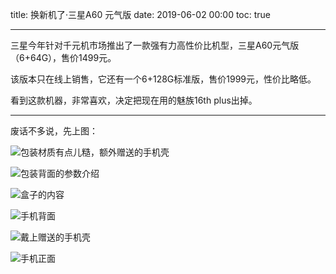 title: 换新机了·三星A60 元气版
date: 2019-06-02 00:00
toc: true

---
三星今年针对千元机市场推出了一款强有力高性价比机型，三星A60元气版（6+64G），售价1499元。

该版本只在线上销售，它还有一个6+128G标准版，售价1999元，性价比略低。

看到这款机器，非常喜欢，决定把现在用的魅族16th plus出掉。

---

废话不多说，先上图：

![包装材质有点儿糙，额外赠送的手机壳][1]

![包装背面的参数介绍][2]

![盒子的内容][3]

![手机背面][4]

![戴上赠送的手机壳][5]

![手机正面][6]


  [1]: https://images.shiguangping.com/%E6%8D%A2%E6%96%B0%E6%9C%BA%E4%BA%86%C2%B7%E4%B8%89%E6%98%9FA60%20%E5%85%83%E6%B0%94%E7%89%88/P90602-101910.jpg
  [2]: https://images.shiguangping.com/%E6%8D%A2%E6%96%B0%E6%9C%BA%E4%BA%86%C2%B7%E4%B8%89%E6%98%9FA60%20%E5%85%83%E6%B0%94%E7%89%88/P90602-101917.jpg
  [3]: https://images.shiguangping.com/%E6%8D%A2%E6%96%B0%E6%9C%BA%E4%BA%86%C2%B7%E4%B8%89%E6%98%9FA60%20%E5%85%83%E6%B0%94%E7%89%88/P90602-102031.jpg
  [4]: https://images.shiguangping.com/%E6%8D%A2%E6%96%B0%E6%9C%BA%E4%BA%86%C2%B7%E4%B8%89%E6%98%9FA60%20%E5%85%83%E6%B0%94%E7%89%88/P90602-102038.jpg
  [5]: https://images.shiguangping.com/%E6%8D%A2%E6%96%B0%E6%9C%BA%E4%BA%86%C2%B7%E4%B8%89%E6%98%9FA60%20%E5%85%83%E6%B0%94%E7%89%88/P90602-102417.jpg
  [6]: https://images.shiguangping.com/%E6%8D%A2%E6%96%B0%E6%9C%BA%E4%BA%86%C2%B7%E4%B8%89%E6%98%9FA60%20%E5%85%83%E6%B0%94%E7%89%88/P90602-102426.jpg